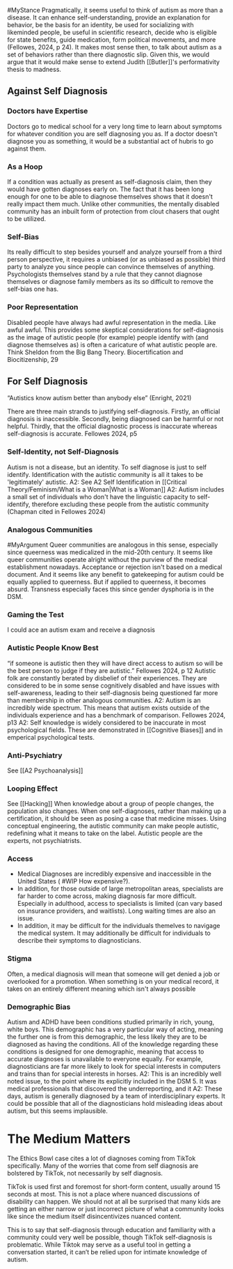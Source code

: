 #MyStance Pragmatically, it seems useful to think of autism as more than a disease. It can enhance self-understanding, provide an explanation for behavior, be the basis for an identity, be used for socializing with likeminded people, be useful in scientific research, decide who is eligible for state benefits, guide medication, form political movements, and more (Fellowes, 2024, p 24). 
It makes most sense then, to talk about autism as a set of behaviors rather than there diagnostic slip. Given this, we would argue that it would make sense to extend Judith [[Butler]]'s performativity thesis to madness.

## Against Self Diagnosis

### Doctors have Expertise
Doctors go to medical school for a very long time to learn about symptoms for whatever condition you are self diagnosing you as. If a doctor doesn't diagnose you as something, it would be a substantial act of hubris to go against them.

### As a Hoop
If a condition was actually as present as self-diagnosis claim, then they would have gotten diagnoses early on. The fact that it has been long enough for one to be able to diagnose themselves shows that it doesn't really impact them much. Unlike other communities, the mentally disabled community has an inbuilt form of protection from clout chasers that ought to be utilized.

### Self-Bias
Its really difficult to step besides yourself and analyze yourself from a third person perspective, it requires a unbiased (or as unbiased as possible) third party to analyze you since people can convince themselves of anything. Psychologists themselves stand by a rule that they cannot diagnose themselves or diagnose family members as its so difficult to remove the self-bias one has.

### Poor Representation
Disabled people have always had awful representation in the media. Like awful awful. This provides some skeptical considerations for self-diagnosis as the image of autistic people (for example) people identify with (and diagnose themselves as) is often a caricature of what autistic people are. Think Sheldon from the Big Bang Theory. 
	Biocertification and Biocitizenship, 29

## For Self Diagnosis
 “Autistics know autism better than anybody else” (Enright, 2021)

There are three main strands to justifying self-diagnosis. Firstly, an official diagnosis is inaccessible. Secondly, being diagnosed can be harmful or not helpful. Thirdly, that the official diagnostic process is inaccurate whereas self-diagnosis is accurate.
	Fellowes 2024, p5

### Self-Identity, not Self-Diagnosis
Autism is not a disease, but an identity. To self diagnose is just to self identify. Identification with the autistic community is all it takes to be 'legitimately' autistic. 
	A2: See A2 Self Identification in [[Critical Theory/Feminism/What is a Woman|What is a Woman]]
	A2: Autism includes a small set of individuals who don't have the linguistic capacity to self-identify, therefore excluding these people from the autistic community (Chapman cited in Fellowes 2024)

### Analogous Communities
#MyArgument Queer communities are analogous in this sense, especially since queerness was medicalized in the mid-20th century. It seems like queer communities operate alright without the purview of the medical establishment nowadays. Acceptance or rejection isn't based on a medical document. And it seems like any benefit to gatekeeping for autism could be equally applied to queerness. But if applied to queerness, it becomes absurd. Transness especially faces this since gender dysphoria is in the DSM.

### Gaming the Test
I could ace an autism exam and receive a diagnosis

### Autistic People Know Best
“if someone is autistic then they will have direct access to autism so will be the best person to judge if they are autistic.”
	Fellowes 2024, p 12
Autistic folk are constantly berated by disbelief of their experiences. They are considered to be in some sense cognitively disabled and have issues with self-awareness, leading to their self-diagnosis being questioned far more than membership in other analogous communities.
	A2: Autism is an incredibly wide spectrum. This means that autism exists outside of the individuals experience and has a benchmark of comparison. 
		Fellowes 2024, p13
	A2: Self knowledge is widely considered to be inaccurate in most psychological fields. These are demonstrated in [[Cognitive Biases]] and in emperical psychological tests. 

### Anti-Psychiatry
See [[A2 Psychoanalysis]]

### Looping Effect
See [[Hacking]] 
When knowledge about a group of people changes, the population also changes. When one self-diagnoses, rather than making up a certification, it should be seen as posing a case that medicine misses. Using conceptual engineering, the autistic community can make people autistic, redefining what it means to take on the label. Autistic people are the experts, not psychiatrists.

### Access
- Medical Diagnoses are incredibly expensive and inaccessible in the United States ( #WIP How expensive?). 
- In addition, for those outside of large metropolitan areas, specialists are far harder to come across, making diagnosis far more difficult. Especially in adulthood, access to specialists is limited (can vary based on insurance providers, and waitlists). Long waiting times are also an issue. 
- In addition, it may be difficult for the individuals themelves to navigage the medical system. It may additionally be difficult for individuals to describe their symptoms to diagnosticians.

### Stigma
Often, a medical diagnosis will mean that someone will get denied a job or overlooked for a promotion. When something is on your medical record, it takes on an entirely different meaning which isn't always possible

### Demographic Bias
Autism and ADHD have been conditions studied primarily in rich, young, white boys. This demographic has a very particular way of acting, meaning the further one is from this demographic, the less likely they are to be diagnosed as having the conditions. All of the knowledge regarding these conditions is designed for one demographic, meaning that access to accurate diagnoses is unavailable to everyone equally. For example, diagnosticians are far more likely to look for special interests in computers and trains than for special interests in horses.
	A2: This is an incredibly well noted issue, to the point where its explicitly included in the DSM 5. It was medical professionals that discovered the underreporting, and it 
	A2: These days, autism is generally diagnosed by a team of interdisciplinary experts. It could be possible that all of the diagnosticians hold misleading ideas about autism, but this seems implausible.

# The Medium Matters

The Ethics Bowl case cites a lot of diagnoses coming from TikTok specifically. Many of the worries that come from self diagnosis are bolstered by TikTok, not necessarily by self diagnosis.

TikTok is used first and foremost for short-form content, usually around 15 seconds at most. This is not a place where nuanced discussions of disability can happen. We should not at all be surprised that many kids are getting an either narrow or just incorrect picture of what a community looks like since the medium itself disincentivizes nuanced content.

This is to say that self-diagnosis through education and familiarity with a community could very well be possible, though TikTok self-diagnosis is problematic. While Tiktok may serve as a useful tool in getting a conversation started, it can’t be relied upon for intimate knowledge of autism. 